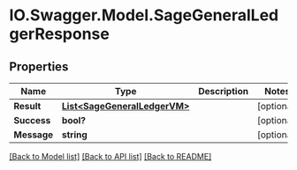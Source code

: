 # IO.Swagger.Model.SageGeneralLedgerResponse
## Properties

Name | Type | Description | Notes
------------ | ------------- | ------------- | -------------
**Result** | [**List&lt;SageGeneralLedgerVM&gt;**](SageGeneralLedgerVM.md) |  | [optional] 
**Success** | **bool?** |  | [optional] 
**Message** | **string** |  | [optional] 

[[Back to Model list]](../README.md#documentation-for-models) [[Back to API list]](../README.md#documentation-for-api-endpoints) [[Back to README]](../README.md)

